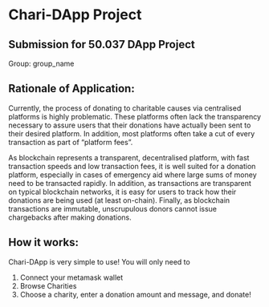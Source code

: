 # Chari-DApp Project
## Submission for 50.037 DApp Project
Group: group_name

## Rationale of Application:
Currently, the process of donating to charitable causes via centralised platforms is highly problematic. These platforms often lack the transparency necessary to assure users that their donations have actually been sent to their desired platform. In addition, most platforms often take a cut of every transaction as part of “platform fees”. 

As blockchain represents a transparent, decentralised platform, with fast transaction speeds and low transaction fees, it is well suited for a donation platform, especially in cases of emergency aid where large sums of money need to be transacted rapidly. In addition, as transactions are transparent on typical blockchain networks, it is easy for users to track how their donations are being used (at least on-chain). Finally, as blockchain transactions are immutable, unscrupulous donors cannot issue chargebacks after making donations.

## How it works:
Chari-DApp is very simple to use! You will only need to
1. Connect your metamask wallet
2. Browse Charities
3. Choose a charity, enter a donation amount and message, and donate!
